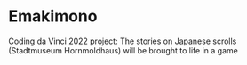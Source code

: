 # Emakimono
Coding da Vinci 2022 project: The stories on Japanese scrolls (Stadtmuseum Hornmoldhaus) will be brought to life in a game
